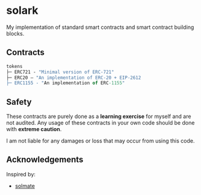 # solark
My implementation of standard smart contracts and smart contract building blocks.

## Contracts

```ml
tokens
├─ ERC721 - "Minimal version of ERC-721"
├─ ERC20 — "An implementation of ERC-20 + EIP-2612
├─ ERC1155 - "An implementation of ERC-1155"
```
## Safety

These contracts are purely done as a **learning exercise** for myself and are not audited. Any usage of these contracts in your own code should be done with **extreme caution**.

I am not liable for any damages or loss that may occur from using this code.

## Acknowledgements

Inspired by:

- [solmate](https://github.com/transmissions11/solmate)
